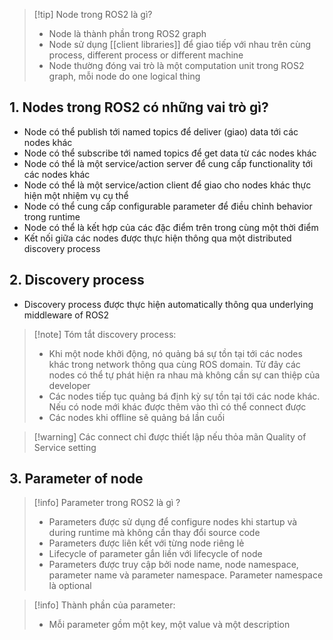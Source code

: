 > [!tip] Node trong ROS2 là gì?
> - Node là thành phần trong ROS2 graph 
> - Node sử dụng [[client libraries]] để giao tiếp với nhau trên cùng process, different process or different machine
> - Node thường đóng vai trò là một computation unit trong ROS2 graph, mỗi node do one logical thing

## 1. Nodes trong ROS2 có những vai trò gì?

- Node có thể publish tới named topics để deliver (giao) data tới các nodes khác
- Node có thể subscribe tới named topics để get data từ các nodes khác
- Node có thể là một service/action server để cung cấp functionality tới các nodes khác
- Node có thể là một service/action client để giao cho nodes khác thực hiện một nhiệm vụ cụ thể
- Node có thể cung cấp configurable parameter để điều chỉnh behavior trong runtime
- Node có thể là kết hợp của các đặc điểm trên trong cùng một thời điểm
- Kết nối giữa các nodes được thực hiện thông qua một distributed discovery process

## 2. Discovery process

- Discovery process được thực hiện automatically thông qua underlying middleware of ROS2

> [!note] Tóm tắt discovery process:
> - Khi một node khởi động, nó quảng bá sự tồn tại tới các nodes khác trong network thông qua cùng ROS domain. Từ đây các nodes có thể tự phát hiện ra nhau mà không cần sự can thiệp của developer
> - Các nodes tiếp tục quảng bá định kỳ sự tồn tại tới các node khác. Nếu có node mới khác được thêm vào thì có thể connect được
> - Các nodes khi offline sẽ quảng bá lần cuối

> [!warning] Các connect chỉ được thiết lập nếu thỏa mãn Quality of Service setting

## 3. Parameter of node

> [!info] Parameter trong ROS2 là gì ?
> - Parameters được sử dụng để configure nodes khi startup và during runtime mà không cần thay đổi source code
> - Parameters được liên kết với từng node riêng lẻ
> - Lifecycle of parameter gắn liền với lifecycle of node
> - Parameters được truy cập bởi node name, node namespace, parameter name và parameter namespace. Parameter namespace là optional 

> [!info] Thành phần của parameter:
> - Mỗi parameter gồm một key, một value và một description 

